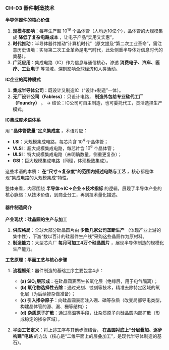 ### CH-03 器件制造技术

**半导体器件的核心价值**

1. **规模与影响**：每年生产超 $10^{19}$ 个晶体管（人均达10亿个），晶体管的大规模集成 **降低了复杂电路成本** ，让电子产品“实用又实惠”。
2. **时代推动**：半导体器件推动“计算机时代”（原文提及“第二次工业革命”，需注意历史语境：实际第二次工业革命是电气时代，此处侧重半导体对信息时代的奠基）。
3. **广泛应用**：集成电路（IC）作为信息与通信核心，渗透 **消费电子、汽车、医疗、工业电子** 等领域，深刻影响全球经济和人类活动。

**IC企业的两种模式**

1. **集成半导体公司**：既设计又制造IC（“设计+制造”一体）。
2. **无厂设计公司（Fabless）**：只设计电路， **制造外包给专业硅代工厂（Foundry）** 。
   → 结论：IC公司可自主制造，也可委托代工，灵活选择生产模式。

**IC集成度术语体系**

用 **“晶体管数量”定义集成度** ，术语对应：

- **LSI**：大规模集成电路，每芯片含 $10^4$ 个晶体管；
- **VLSI**：超大规模集成电路，每芯片含 $10^6$ 个晶体管；
- **ULSI**：特大规模集成电路（未明确数量，侧重更复杂）；
- **GSI**：巨大规模集成电路（同理，体现极致集成）。

这些术语的本质： **在“尺寸→复杂度”的范围内描述电路与工艺** ，核心都是体现“集成电路的大规模集成”特性。

整体来看，内容围绕 **半导体→IC→企业→技术指标** 的逻辑，展现了半导体产业的核心脉络：从技术价值，到商业分工，再到技术量化描述。

#### 器件制造简介

**产业现状：硅晶圆的生产与加工**  

1. **供应格局**：全球大部分硅晶圆片由 **少数几家公司垄断生产** （体现产业上游的集中性），下游“数以百计的硅器件生产线”采购这些晶圆作为原材料。  
2. **制造能力**：大型芯片厂 **每月可加工4万个硅晶圆片** ，展现半导体制造的规模化生产能力。  

**工艺原理：平面工艺与核心步骤**  

1. **流程框架**：器件制造的基础工序主要包含4步：  
   - **(a) SiO₂层形成**：在硅晶圆表面生长氧化层（绝缘层，用于电气隔离）；  
   - **(b) 氧化物选择性去除**：通过光刻、蚀刻等技术，精准去除特定区域的氧化层（为后续掺杂做准备）；  
   - **(c) 引入掺杂原子**：向硅晶圆表面注入硼、磷等杂质（改变局部导电类型，构建晶体管的源、漏、栅等结构）；  
   - **(d) 杂质原子扩散**：通过高温等手段，让杂质原子向硅晶圆内部扩散（形成稳定的掺杂区域）。  

2. **平面工艺定义**：将上述工序与其他步骤结合， **在晶圆衬底上“分层叠加、逐步构建”电路** 的方法（核心是“二维平面上的层叠加工”，是现代半导体制造的基石）。  

